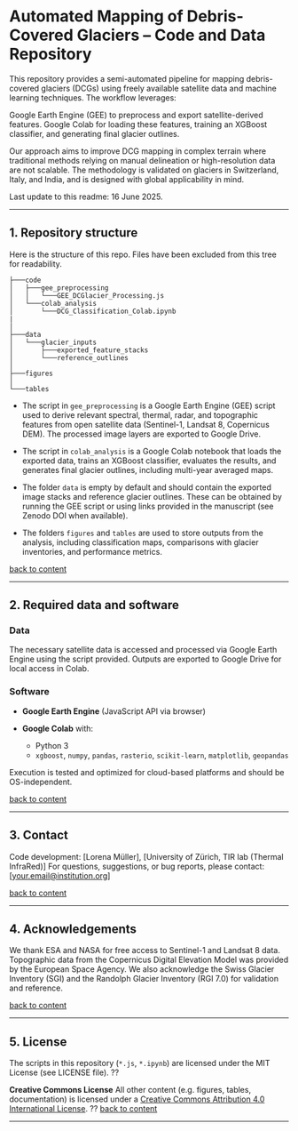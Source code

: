 # Automated Mapping of Debris-Covered Glaciers – Code and Data Repository

This repository provides a semi-automated pipeline for mapping debris-covered glaciers (DCGs) using freely available satellite data and machine learning techniques. The workflow leverages:

Google Earth Engine (GEE) to preprocess and export satellite-derived features.
Google Colab for loading these features, training an XGBoost classifier, and generating final glacier outlines.

Our approach aims to improve DCG mapping in complex terrain where traditional methods relying on manual delineation or high-resolution data are not scalable. The methodology is validated on glaciers in Switzerland, Italy, and India, and is designed with global applicability in mind.

Last update to this readme: 16 June 2025.

---

## 1. Repository structure

Here is the structure of this repo. Files have been excluded from this tree for readability.

```
├───code
│   ├───gee_preprocessing
│   │   └───GEE_DCGlacier_Processing.js
│   └───colab_analysis
│       └───DCG_Classification_Colab.ipynb
|   
│
├───data
│   └───glacier_inputs
│       ├───exported_feature_stacks
│       └───reference_outlines
│
├───figures
│
└───tables
```

* The script in `gee_preprocessing` is a Google Earth Engine (GEE) script used to derive relevant spectral, thermal, radar, and topographic features from open satellite data (Sentinel-1, Landsat 8, Copernicus DEM). The processed image layers are exported to Google Drive.

* The script in `colab_analysis` is a Google Colab notebook that loads the exported data, trains an XGBoost classifier, evaluates the results, and generates final glacier outlines, including multi-year averaged maps.

* The folder `data` is empty by default and should contain the exported image stacks and reference glacier outlines. These can be obtained by running the GEE script or using links provided in the manuscript (see Zenodo DOI when available).

* The folders `figures` and `tables` are used to store outputs from the analysis, including classification maps, comparisons with glacier inventories, and performance metrics.

[back to content](#1-repository-structure)

---

## 2. Required data and software

### Data

The necessary satellite data is accessed and processed via Google Earth Engine using the script provided. Outputs are exported to Google Drive for local access in Colab. 

### Software

* **Google Earth Engine** (JavaScript API via browser)
* **Google Colab** with:

  * Python 3
  * `xgboost`, `numpy`, `pandas`, `rasterio`, `scikit-learn`, `matplotlib`, `geopandas`

Execution is tested and optimized for cloud-based platforms and should be OS-independent.

[back to content](#2-required-data-and-software)

---

## 3. Contact

Code development: \[Lorena Müller], \[University of Zürich, TIR lab (Thermal InfraRed)]
For questions, suggestions, or bug reports, please contact: \[[your.email@institution.org](mailto:your.email@institution.org)]

[back to content](#3-contact)

---

## 4. Acknowledgements

We thank ESA and NASA for free access to Sentinel-1 and Landsat 8 data.
Topographic data from the Copernicus Digital Elevation Model was provided by the European Space Agency.
We also acknowledge the Swiss Glacier Inventory (SGI) and the Randolph Glacier Inventory (RGI 7.0) for validation and reference.

[back to content](#4-acknowledgements)


---

## 5. License

The scripts in this repository (`*.js`, `*.ipynb`) are licensed under the MIT License (see LICENSE file).
??

**Creative Commons License**
All other content (e.g. figures, tables, documentation) is licensed under a [Creative Commons Attribution 4.0 International License](https://creativecommons.org/licenses/by/4.0/).
??
[back to content](#6-license)

---

